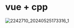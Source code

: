 # vue + cpp

![2242710_20240525173316_1](https://github.com/yxz2333/vue-cpp_httplib/assets/137910879/9c7e7a04-85fb-4fcb-ad06-ee8d51c3e51f)

